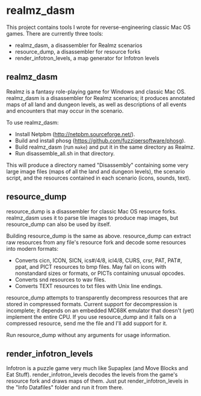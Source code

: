 # realmz_dasm

This project contains tools I wrote for reverse-engineering classic Mac OS games. There are currently three tools:

- realmz_dasm, a disassembler for Realmz scenarios
- resource_dump, a disassembler for resource forks
- render_infotron_levels, a map generator for Infotron levels

## realmz_dasm

Realmz is a fantasy role-playing game for Windows and classic Mac OS. realmz_dasm is a disassembler for Realmz scenarios; it produces annotated maps of all land and dungeon levels, as well as descriptions of all events and encounters that may occur in the scenario.

To use realmz_dasm:
- Install Netpbm (http://netpbm.sourceforge.net/).
- Build and install phosg (https://github.com/fuzziqersoftware/phosg).
- Build realmz_dasm (run `make`) and put it in the same directory as Realmz.
- Run disassemble_all.sh in that directory.

This will produce a directory named "Disassembly" containing some very large image files (maps of all the land and dungeon levels), the scenario script, and the resources contained in each scenario (icons, sounds, text).

## resource_dump

resource_dump is a disassembler for classic Mac OS resource forks. realmz_dasm uses it to parse tile images to produce map images, but resource_dump can also be used by itself.

Building resource_dump is the same as above. resource_dump can extract raw resources from any file's resource fork and decode some resources into modern formats:
- Converts cicn, ICON, SICN, ics#/4/8, icl4/8, CURS, crsr, PAT, PAT#, ppat, and PICT resources to bmp files. May fail on icons with nonstandard sizes or formats, or PICTs containing unusual opcodes.
- Converts snd resources to wav files.
- Converts TEXT resources to txt files with Unix line endings.

resource_dump attempts to transparently decompress resources that are stored in compressed formats. Current support for decompression is incomplete; it depends on an embedded MC68K emulator that doesn't (yet) implement the entire CPU. If you use resource_dump and it fails on a compressed resource, send me the file and I'll add support for it.

Run resource_dump without any arguments for usage information.

## render_infotron_levels

Infotron is a puzzle game very much like Supaplex (and Move Blocks and Eat Stuff). render_infotron_levels decodes the levels from the game's resource fork and draws maps of them. Just put render_infotron_levels in the "Info Datafiles" folder and run it from there.